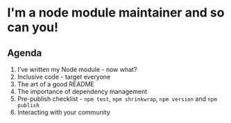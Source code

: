 # I'm a node module maintainer and so can you!

## Agenda

1. I've written my Node module - now what?
2. Inclusive code - target everyone
3. The art of a good README
4. The importance of dependency management
5. Pre-publish checklist - `npm test`, `npm shrinkwrap`, `npm version` and `npm publish`
6. Interacting with your community
